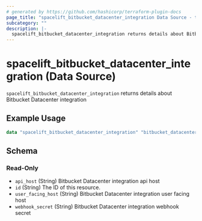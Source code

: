 ```yaml
---
# generated by https://github.com/hashicorp/terraform-plugin-docs
page_title: "spacelift_bitbucket_datacenter_integration Data Source - terraform-provider-spacelift"
subcategory: ""
description: |-
  spacelift_bitbucket_datacenter_integration returns details about Bitbucket Datacenter integration
---
```


# spacelift_bitbucket_datacenter_integration (Data Source)

`spacelift_bitbucket_datacenter_integration` returns details about Bitbucket Datacenter integration

## Example Usage

```terraform
data "spacelift_bitbucket_datacenter_integration" "bitbucket_datacenter_integration" {}
```

<!-- schema generated by tfplugindocs -->
## Schema

### Read-Only

- `api_host` (String) Bitbucket Datacenter integration api host
- `id` (String) The ID of this resource.
- `user_facing_host` (String) Bitbucket Datacenter integration user facing host
- `webhook_secret` (String) Bitbucket Datacenter integration webhook secret


